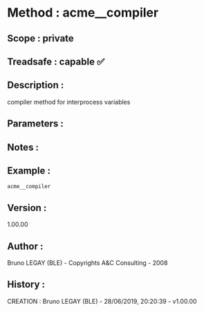 ﻿# **Method :** acme__compiler## **Scope :** private## **Treadsafe :** capable ✅ ## **Description :** compiler method for interprocess variables## **Parameters :** ## **Notes :** ## **Example :** ```acme__compiler```## **Version :** 1.00.00## **Author :** Bruno LEGAY (BLE) - Copyrights A&C Consulting - 2008## **History :**  CREATION : Bruno LEGAY (BLE) - 28/06/2019, 20:20:39 - v1.00.00